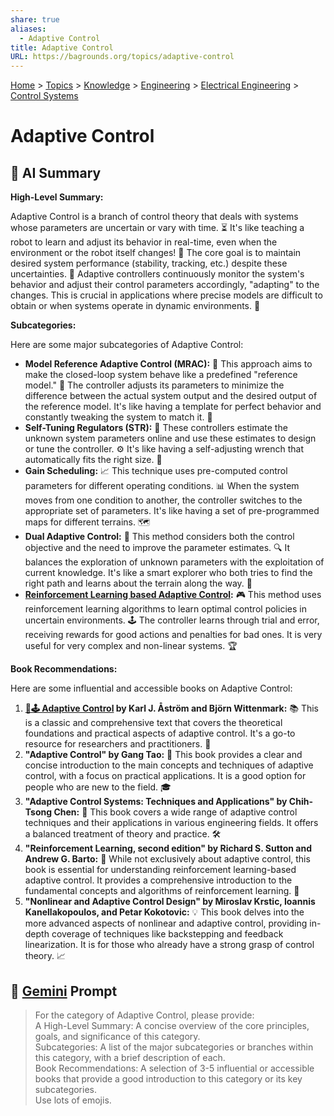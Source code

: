 ```yaml
---
share: true
aliases:
  - Adaptive Control
title: Adaptive Control
URL: https://bagrounds.org/topics/adaptive-control
---
```

[Home](../index.md) > [Topics](./index.md) > [Knowledge](./a-hierarchical-view-of-human-knowledge.md) > [Engineering](./engineering.md) > [Electrical Engineering](./electrical-engineering.md) > [Control Systems](./control-systems.md)  
# Adaptive Control  
## 🤖 AI Summary  
**High-Level Summary:**  
  
Adaptive Control is a branch of control theory that deals with systems whose parameters are uncertain or vary with time. ⏳ It's like teaching a robot to learn and adjust its behavior in real-time, even when the environment or the robot itself changes! 🧠 The core goal is to maintain desired system performance (stability, tracking, etc.) despite these uncertainties. 🎯 Adaptive controllers continuously monitor the system's behavior and adjust their control parameters accordingly, "adapting" to the changes. This is crucial in applications where precise models are difficult to obtain or when systems operate in dynamic environments. 🚀  
  
**Subcategories:**  
  
Here are some major subcategories of Adaptive Control:  
  
* **Model Reference Adaptive Control (MRAC):** 📝 This approach aims to make the closed-loop system behave like a predefined "reference model." 📖 The controller adjusts its parameters to minimize the difference between the actual system output and the desired output of the reference model. It's like having a template for perfect behavior and constantly tweaking the system to match it. 📐  
* **Self-Tuning Regulators (STR):** 🔧 These controllers estimate the unknown system parameters online and use these estimates to design or tune the controller. ⚙️ It's like having a self-adjusting wrench that automatically fits the right size. 🔩  
* **Gain Scheduling:** 📈 This technique uses pre-computed control parameters for different operating conditions. 📊 When the system moves from one condition to another, the controller switches to the appropriate set of parameters. It's like having a set of pre-programmed maps for different terrains. 🗺️  
* **Dual Adaptive Control:** 🧐 This method considers both the control objective and the need to improve the parameter estimates. 🔍 It balances the exploration of unknown parameters with the exploitation of current knowledge. It's like a smart explorer who both tries to find the right path and learns about the terrain along the way. 🧭  
* **[Reinforcement Learning based Adaptive Control](./reinforcement-learning-based-adaptive-control.md):** 🎮 This method uses reinforcement learning algorithms to learn optimal control policies in uncertain environments. 🕹️ The controller learns through trial and error, receiving rewards for good actions and penalties for bad ones. It is very useful for very complex and non-linear systems. 🏆  
  
**Book Recommendations:**  
  
Here are some influential and accessible books on Adaptive Control:  
  
1.  **[🧬🕹️ Adaptive Control](../books/adaptive-control.md) by Karl J. Åström and Björn Wittenmark:** 📚 This is a classic and comprehensive text that covers the theoretical foundations and practical aspects of adaptive control. It's a go-to resource for researchers and practitioners. 🌟  
2.  **"Adaptive Control" by Gang Tao:** 📘 This book provides a clear and concise introduction to the main concepts and techniques of adaptive control, with a focus on practical applications. It is a good option for people who are new to the field. 🎓  
3.  **"Adaptive Control Systems: Techniques and Applications" by Chih-Tsong Chen:** 📖 This book covers a wide range of adaptive control techniques and their applications in various engineering fields. It offers a balanced treatment of theory and practice. 🛠️  
4.  **"Reinforcement Learning, second edition" by Richard S. Sutton and Andrew G. Barto:** 🤖 While not exclusively about adaptive control, this book is essential for understanding reinforcement learning-based adaptive control. It provides a comprehensive introduction to the fundamental concepts and algorithms of reinforcement learning. 🧠  
5.  **"Nonlinear and Adaptive Control Design" by Miroslav Krstic, Ioannis Kanellakopoulos, and Petar Kokotovic:** 💡 This book delves into the more advanced aspects of nonlinear and adaptive control, providing in-depth coverage of techniques like backstepping and feedback linearization. It is for those who already have a strong grasp of control theory. 📈  
  
## 💬 [Gemini](https://gemini.google.com/app) Prompt  
> For the category of Adaptive Control, please provide:  
A High-Level Summary: A concise overview of the core principles, goals, and significance of this category.  
Subcategories: A list of the major subcategories or branches within this category, with a brief description of each.  
Book Recommendations: A selection of 3-5 influential or accessible books that provide a good introduction to this category or its key subcategories.  
Use lots of emojis.